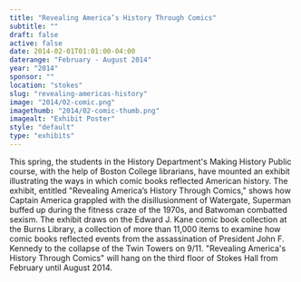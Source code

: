 ```yaml
---
title: "Revealing America’s History Through Comics"
subtitle: ""
draft: false
active: false
date: 2014-02-01T01:01:00-04:00
daterange: "February - August 2014"
year: "2014"
sponsor: ""
location: "stokes"
slug: "revealing-americas-history"
image: "2014/02-comic.png"
imagethumb: "2014/02-comic-thumb.png"
imagealt: "Exhibit Poster"
style: "default"
type: "exhibits"
---
```


This spring, the students in the History Department's Making History Public course, with the help of Boston College librarians, have mounted an exhibit illustrating the ways in which comic books reflected American history. The exhibit, entitled "Revealing America’s History Through Comics," shows how Captain America grappled with the disillusionment of Watergate, Superman buffed up during the fitness craze of the 1970s, and Batwoman combatted sexism. The exhibit draws on the Edward J. Kane comic book collection at the Burns Library, a collection of more than 11,000 items to examine how comic books reflected events from the assassination of President John F. Kennedy to the collapse of the Twin Towers on 9/11. "Revealing America's History Through Comics" will hang on the third floor of Stokes Hall from February until August 2014.
